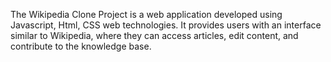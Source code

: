 The Wikipedia Clone Project is a web application developed using Javascript, Html, CSS web technologies. It provides users with an interface similar to Wikipedia, where they can access articles, edit content, and contribute to the knowledge base.

